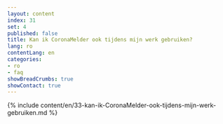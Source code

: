 ```yaml
---
layout: content
index: 31
set: 4
published: false
title: Kan ik CoronaMelder ook tijdens mijn werk gebruiken?
lang: ro
contentLang: en
categories:
- ro
- faq
showBreadCrumbs: true
showContact: true
---
```

{% include content/en/33-kan-ik-CoronaMelder-ook-tijdens-mijn-werk-gebruiken.md %}
